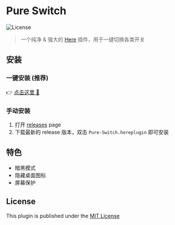 # Pure Switch

![License](https://img.shields.io/badge/license-MIT-blue.svg)

> 一个纯净 & 强大的 [Here](https://here.app) 插件，用于一键切换各类开关

## 安装

### 一键安装  (推荐)

👉 <a href="https://jump.here.app/?installPlugin?title=Pure-Switch&url=https://github.com/FriendsOfHere/one-switch/releases/latest/download/Pure-Switch.hereplugin">点击这里 🔌</a>

### 手动安装
1. 打开 [releases](https://github.com/FriendsOfHere/pure-switch/releases/latest/) page
2. 下载最新的 release 版本，双击 `Pure-Switch.hereplugin` 即可安装

## 特色
- 暗黑模式
- 隐藏桌面图标
- 屏幕保护

## License
This plugin is published under the [MIT License](./LICENSE.md)
